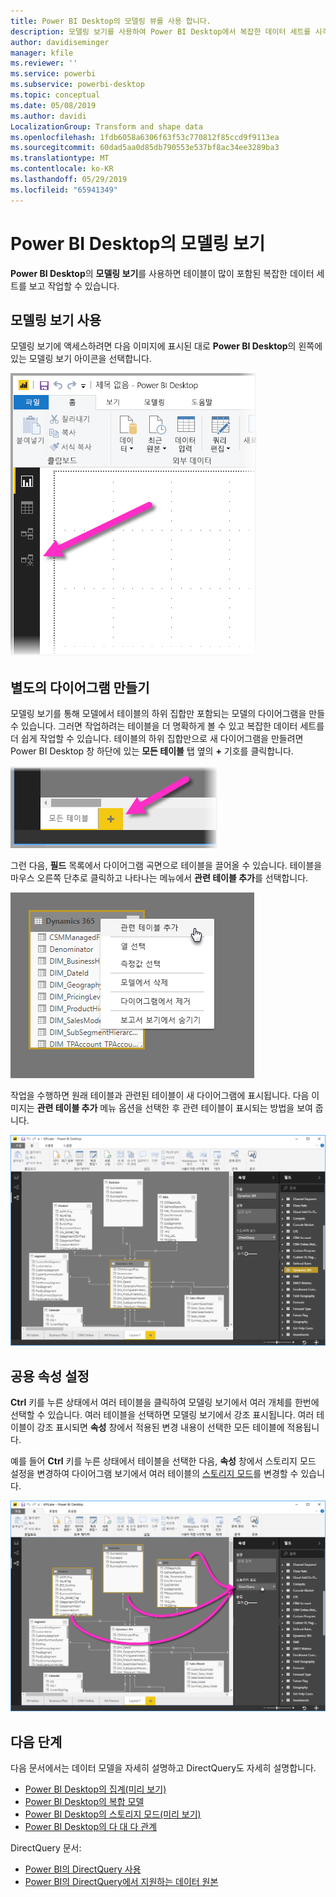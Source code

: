 ```yaml
---
title: Power BI Desktop의 모델링 뷰를 사용 합니다.
description: 모델링 보기를 사용하여 Power BI Desktop에서 복잡한 데이터 세트를 시각적 형식으로 보기
author: davidiseminger
manager: kfile
ms.reviewer: ''
ms.service: powerbi
ms.subservice: powerbi-desktop
ms.topic: conceptual
ms.date: 05/08/2019
ms.author: davidi
LocalizationGroup: Transform and shape data
ms.openlocfilehash: 1fdb6058a6306f63f53c770812f85ccd9f9113ea
ms.sourcegitcommit: 60dad5aa0d85db790553e537bf8ac34ee3289ba3
ms.translationtype: MT
ms.contentlocale: ko-KR
ms.lasthandoff: 05/29/2019
ms.locfileid: "65941349"
---
```

# <a name="modeling-view-in-power-bi-desktop"></a>Power BI Desktop의 모델링 보기

**Power BI Desktop**의 **모델링 보기**를 사용하면 테이블이 많이 포함된 복잡한 데이터 세트를 보고 작업할 수 있습니다.


## <a name="using-modeling-view"></a>모델링 보기 사용

모델링 보기에 액세스하려면 다음 이미지에 표시된 대로 **Power BI Desktop**의 왼쪽에 있는 모델링 보기 아이콘을 선택합니다.

![Power BI Desktop의 모델링 보기 아이콘](media/desktop-modeling-view/modeling-view_02.png)

## <a name="creating-separate-diagrams"></a>별도의 다이어그램 만들기

모델링 보기를 통해 모델에서 테이블의 하위 집합만 포함되는 모델의 다이어그램을 만들 수 있습니다. 그러면 작업하려는 테이블을 더 명확하게 볼 수 있고 복잡한 데이터 세트를 더 쉽게 작업할 수 있습니다. 테이블의 하위 집합만으로 새 다이어그램을 만들려면 Power BI Desktop 창 하단에 있는 **모든 테이블** 탭 옆의 **+** 기호를 클릭합니다.

![탭 섹션에서 + 기호를 클릭하여 새 다이어그램 만들기](media/desktop-modeling-view/modeling-view_03.png)

그런 다음, **필드** 목록에서 다이어그램 곡면으로 테이블을 끌어올 수 있습니다. 테이블을 마우스 오른쪽 단추로 클릭하고 나타나는 메뉴에서 **관련 테이블 추가**를 선택합니다.

![테이블을 마우스 오른쪽 단추로 클릭하고 [관련 테이블 추가] 선택](media/desktop-modeling-view/modeling-view_04.png)

작업을 수행하면 원래 테이블과 관련된 테이블이 새 다이어그램에 표시됩니다. 다음 이미지는 **관련 테이블 추가** 메뉴 옵션을 선택한 후 관련 테이블이 표시되는 방법을 보여 줍니다.

![관련 테이블 표시](media/desktop-modeling-view/modeling-view_05.png)

## <a name="setting-common-properties"></a>공용 속성 설정

**Ctrl** 키를 누른 상태에서 여러 테이블을 클릭하여 모델링 보기에서 여러 개체를 한번에 선택할 수 있습니다. 여러 테이블을 선택하면 모델링 보기에서 강조 표시됩니다. 여러 테이블이 강조 표시되면 **속성** 창에서 적용된 변경 내용이 선택한 모든 테이블에 적용됩니다.

예를 들어 **Ctrl** 키를 누른 상태에서 테이블을 선택한 다음, **속성** 창에서 스토리지 모드 설정을 변경하여 다이어그램 보기에서 여러 테이블의 [스토리지 모드](desktop-storage-mode.md)를 변경할 수 있습니다.

![Ctrl 키를 눌러 여러 테이블을 선택한 다음, 선택한 모든 테이블에서 공용 속성 설정](media/desktop-modeling-view/modeling-view_06.png)


## <a name="next-steps"></a>다음 단계

다음 문서에서는 데이터 모델을 자세히 설명하고 DirectQuery도 자세히 설명합니다.

* [Power BI Desktop의 집계(미리 보기)](desktop-aggregations.md)
* [Power BI Desktop의 복합 모델](desktop-composite-models.md)
* [Power BI Desktop의 스토리지 모드(미리 보기)](desktop-storage-mode.md)
* [Power BI Desktop의 다 대 다 관계](desktop-many-to-many-relationships.md)


DirectQuery 문서:

* [Power BI의 DirectQuery 사용](desktop-directquery-about.md)
* [Power BI의 DirectQuery에서 지원하는 데이터 원본](desktop-directquery-data-sources.md)
